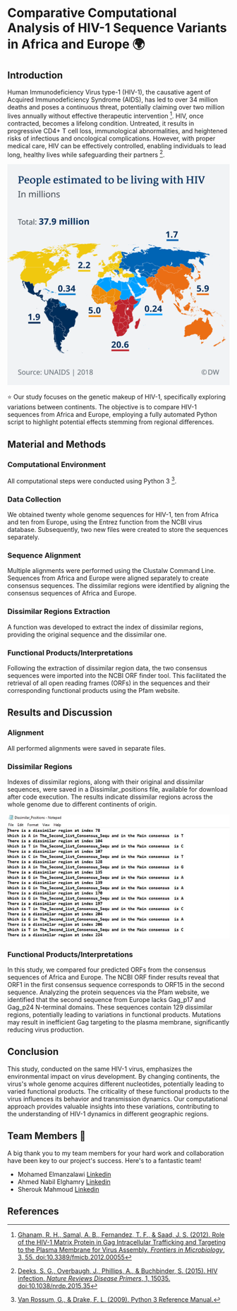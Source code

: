 # Comparative Computational Analysis of HIV-1 Sequence Variants in Africa and Europe 🌍

## Introduction

Human Immunodeficiency Virus type-1 (HIV-1), the causative agent of Acquired Immunodeficiency Syndrome (AIDS), has led to over 34 million deaths and poses a continuous threat, potentially claiming over two million lives annually without effective therapeutic intervention [^1]. HIV, once contracted, becomes a lifelong condition. Untreated, it results in progressive CD4+ T cell loss, immunological abnormalities, and heightened risks of infectious and oncological complications. However, with proper medical care, HIV can be effectively controlled, enabling individuals to lead long, healthy lives while safeguarding their partners [^2].

![](samples/HIV_estimation_2018.png)

⭐ Our study focuses on the genetic makeup of HIV-1, specifically exploring variations between continents. 
The objective is to compare HIV-1 sequences from Africa and Europe, employing a fully automated Python script to highlight potential effects stemming from regional differences.

## Material and Methods

### Computational Environment

All computational steps were conducted using Python 3 [^4].

### Data Collection

We obtained twenty whole genome sequences for HIV-1, ten from Africa and ten from Europe, using the Entrez function from the NCBI virus database. Subsequently, two new files were created to store the sequences separately.

### Sequence Alignment

Multiple alignments were performed using the Clustalw Command Line. Sequences from Africa and Europe were aligned separately to create consensus sequences. The dissimilar regions were identified by aligning the consensus sequences of Africa and Europe.

### Dissimilar Regions Extraction

A function was developed to extract the index of dissimilar regions, providing the original sequence and the dissimilar one.

### Functional Products/Interpretations

Following the extraction of dissimilar region data, the two consensus sequences were imported into the NCBI ORF finder tool. This facilitated the retrieval of all open reading frames (ORFs) in the sequences and their corresponding functional products using the Pfam website.

## Results and Discussion

### Alignment

All performed alignments were saved in separate files.

### Dissimilar Regions

Indexes of dissimilar regions, along with their original and dissimilar sequences, were saved in a Dissimilar_positions file, available for download after code execution. The results indicate dissimilar regions across the whole genome due to different continents of origin.

![](samples/Dissimilar_positions_file_snapshot.jpeg)

### Functional Products/Interpretations

In this study, we compared four predicted ORFs from the consensus sequences of Africa and Europe. The NCBI ORF finder results reveal that ORF1 in the first consensus sequence corresponds to ORF15 in the second sequence.
Analyzing the protein sequences via the Pfam website, we identified that the second sequence from Europe lacks Gag_p17 and Gag_p24 N-terminal domains. These sequences contain 129 dissimilar regions, potentially leading to variations in functional products. Mutations may result in inefficient Gag targeting to the plasma membrane, significantly reducing virus production.

## Conclusion

This study, conducted on the same HIV-1 virus, emphasizes the environmental impact on virus development. By changing continents, the virus's whole genome acquires different nucleotides, potentially leading to varied functional products. The criticality of these functional products to the virus influences its behavior and transmission dynamics. Our computational approach provides valuable insights into these variations, contributing to the understanding of HIV-1 dynamics in different geographic regions.


[^1]: [Ghanam, R. H., Samal, A. B., Fernandez, T. F., & Saad, J. S. (2012). Role of the HIV-1 Matrix Protein in Gag Intracellular Trafficking and Targeting to the Plasma Membrane for Virus Assembly. *Frontiers in Microbiology*, 3, 55. doi:10.3389/fmicb.2012.00055](https://doi.org/10.3389/fmicb.2012.00055)

[^2]: [Deeks, S. G., Overbaugh, J., Phillips, A., & Buchbinder, S. (2015). HIV infection. *Nature Reviews Disease Primers*, 1, 15035. doi:10.1038/nrdp.2015.35](https://doi.org/10.1038/nrdp.2015.35)

[^4]: [Van Rossum, G., & Drake, F. L. (2009). Python 3 Reference Manual.](https://docs.python.org/3/reference/index.html)


## Team Members 👥

A big thank you to my team members for your hard work and collaboration have been key to our project's success. Here's to a fantastic team!
- Mohamed Elmanzalawi [Linkedin](https://www.linkedin.com/in/mohamed-elmanzalawi/)
- Ahmed Nabil Elghamry [Linkedin](https://www.linkedin.com/in/ahmed-elghamry-7b22829a/)
- Sherouk Mahmoud [Linkedin](https://www.linkedin.com/in/sherouk-mahmoud-567585143/)

## References



